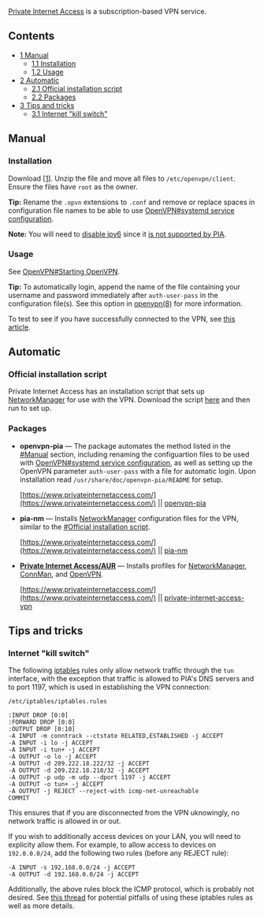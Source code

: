 [Private Internet Access](https://www.privateinternetaccess.com/) is a subscription-based VPN service.

## Contents

*   [1 Manual](#Manual)
    *   [1.1 Installation](#Installation)
    *   [1.2 Usage](#Usage)
*   [2 Automatic](#Automatic)
    *   [2.1 Official installation script](#Official_installation_script)
    *   [2.2 Packages](#Packages)
*   [3 Tips and tricks](#Tips_and_tricks)
    *   [3.1 Internet "kill switch"](#Internet_.22kill_switch.22)

## Manual

### Installation

Download [[1]](http://www.privateinternetaccess.com/openvpn/openvpn-strong.zip). Unzip the file and move all files to `/etc/openvpn/client`. Ensure the files have `root` as the owner.

**Tip:** Rename the `.opvn` extensions to `.conf` and remove or replace spaces in configuration file names to be able to use [OpenVPN#systemd service configuration](/index.php/OpenVPN#systemd_service_configuration "OpenVPN").

**Note:** You will need to [disable ipv6](/index.php/Disable_ipv6 "Disable ipv6") since it [is not supported by PIA](https://helpdesk.privateinternetaccess.com/hc/en-us/articles/232324908-Why-Do-You-Block-IPv6-).

### Usage

See [OpenVPN#Starting OpenVPN](/index.php/OpenVPN#Starting_OpenVPN "OpenVPN").

**Tip:** To automatically login, append the name of the file containing your username and password immediately after `auth-user-pass` in the configuration file(s). See this option in [openvpn(8)](http://man7.org/linux/man-pages/man8/openvpn.8.html) for more information.

To test to see if you have successfully connected to the VPN, see [this article](https://helpdesk.privateinternetaccess.com/hc/en-us/articles/231734668-Security-Best-Practices-Part-5-Testing-Your-Security).

## Automatic

### Official installation script

Private Internet Access has an installation script that sets up [NetworkManager](/index.php/NetworkManager "NetworkManager") for use with the VPN. Download the script [here](http://www.privateinternetaccess.com/installer/pia-nm.sh) and then run to set up.

### Packages

*   **openvpn-pia** — The package automates the method listed in the [#Manual](#Manual) section, including renaming the configuartion files to be used with [OpenVPN#systemd service configuration](/index.php/OpenVPN#systemd_service_configuration "OpenVPN"), as well as setting up the OpenVPN parameter `auth-user-pass` with a file for automatic login. Upon installation read `/usr/share/doc/openvpn-pia/README` for setup.

	[https://www.privateinternetaccess.com/](https://www.privateinternetaccess.com/) || [openvpn-pia](https://aur.archlinux.org/packages/openvpn-pia/)

*   **pia-nm** — Installs [NetworkManager](/index.php/NetworkManager "NetworkManager") configuration files for the VPN, similar to the [#Official installation script](#Official_installation_script).

	[https://www.privateinternetaccess.com/](https://www.privateinternetaccess.com/) || [pia-nm](https://aur.archlinux.org/packages/pia-nm/)

*   **[Private Internet Access/AUR](/index.php/Private_Internet_Access/AUR "Private Internet Access/AUR")** — Installs profiles for [NetworkManager](/index.php/NetworkManager "NetworkManager"), [ConnMan](/index.php/ConnMan "ConnMan"), and [OpenVPN](/index.php/OpenVPN "OpenVPN").

	[https://www.privateinternetaccess.com/](https://www.privateinternetaccess.com/) || [private-internet-access-vpn](https://aur.archlinux.org/packages/private-internet-access-vpn/)

## Tips and tricks

### Internet "kill switch"

The following [iptables](/index.php/Iptables "Iptables") rules only allow network traffic through the `tun` interface, with the exception that traffic is allowed to PIA's DNS servers and to port 1197, which is used in establishing the VPN connection:

 `/etc/iptables/iptables.rules` 
```
:INPUT DROP [0:0]
:FORWARD DROP [0:0]
:OUTPUT DROP [0:10]
-A INPUT -m conntrack --ctstate RELATED,ESTABLISHED -j ACCEPT
-A INPUT -i lo -j ACCEPT
-A INPUT -i tun+ -j ACCEPT
-A OUTPUT -o lo -j ACCEPT
-A OUTPUT -d 209.222.18.222/32 -j ACCEPT
-A OUTPUT -d 209.222.18.218/32 -j ACCEPT
-A OUTPUT -p udp -m udp --dport 1197 -j ACCEPT
-A OUTPUT -o tun+ -j ACCEPT
-A OUTPUT -j REJECT --reject-with icmp-net-unreachable
COMMIT
```

This ensures that if you are disconnected from the VPN uknowingly, no network traffic is allowed in or out.

If you wish to additionally access devices on your LAN, you will need to explicity allow them. For example, to allow access to devices on `192.0.0.0/24`, add the following two rules (before any REJECT rule):

```
-A INPUT -s 192.168.0.0/24 -j ACCEPT
-A OUTPUT -d 192.168.0.0/24 -j ACCEPT

```

Additionally, the above rules block the ICMP protocol, which is probably not desired. See [this thread](https://bbs.archlinux.org/viewtopic.php?id=224655) for potential pitfalls of using these iptables rules as well as more details.